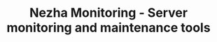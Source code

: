 ---
layout: home

title: Nezha Monitoring - Server monitoring and maintenance tools  
titleTemplate: Community Project

hero:
  name: Nezha Monitoring
  text: Community Project
  tagline: Nezha Monitoring has benefited from various projects contributed by the community, which have provided it with additional extensions.
  image: https://raw.githubusercontent.com/naiba/nezha/master/resource/static/brand.svg
  actions:
    - theme: brand
      text: Learn More →
      link: /en_US/case/case1

features:
  - title: Submit a project
    details: We welcome you to submit your own project. Please join the Telegram group to contact the administrator for further information.
  - title: Important Notes
    details: All projects are contributed by community members. Please be aware that the Nezha Monitoring Team cannot assume responsibility for community projects, including but not limited to warranty, availability, security, etc.
---